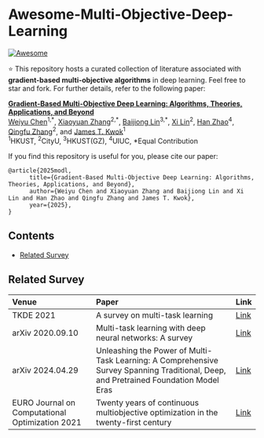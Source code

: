 # Awesome-Multi-Objective-Deep-Learning

[![Awesome](https://awesome.re/badge.svg)](https://awesome.re)

:star: This repository hosts a curated collection of literature associated with **gradient-based multi-objective algorithms** in deep learning. Feel free to star and fork. For further details, refer to the following paper:

**[Gradient-Based Multi-Objective Deep Learning: Algorithms, Theories, Applications, and Beyond](https://arxiv.org/)**<br/>
[Weiyu Chen](https://weiyuchen.cc/)<sup>1,\*</sup>, [Xiaoyuan Zhang](https://xzhang2523.github.io/)<sup>2,\*</sup>, [Baijiong Lin](https://baijiong-lin.github.io/)<sup>3,\*</sup>, [Xi Lin](https://xi-l.github.io/)<sup>2</sup>, [Han Zhao](https://hanzhaoml.github.io/)<sup>4</sup>, [Qingfu Zhang](https://scholar.google.com/citations?user=nhL9PHwAAAAJ&hl=en)<sup>2</sup>, and [James T. Kwok](https://cse.hkust.edu.hk/~jamesk/)<sup>1</sup><br/>
<sup>1</sup>HKUST, <sup>2</sup>CityU, <sup>3</sup>HKUST(GZ), <sup>4</sup>UIUC, \*Equal Contribution
<br/>

If you find this repository is useful for you, please cite our paper:
```
@article{2025modl,
      title={Gradient-Based Multi-Objective Deep Learning: Algorithms, Theories, Applications, and Beyond}, 
      author={Weiyu Chen and Xiaoyuan Zhang and Baijiong Lin and Xi Lin and Han Zhao and Qingfu Zhang and James T. Kwok},
      year={2025},
}
```

## Contents
- [Related Survey](#related-survey)

## Related Survey

| Venue      | Paper | Link |
| :-------- | :---- | :-------- |
| TKDE 2021 | A survey on multi-task learning | [Link](https://ieeexplore.ieee.org/document/9392366/) |
| arXiv 2020.09.10 | Multi-task learning with deep neural networks: A survey | [Link](https://arxiv.org/abs/2009.09796) |
| arXiv 2024.04.29 | Unleashing the Power of Multi-Task Learning: A Comprehensive Survey Spanning Traditional, Deep, and Pretrained Foundation Model Eras | [Link](https://arxiv.org/abs/2404.18961)|
| EURO Journal on Computational Optimization 2021 | Twenty years of continuous multiobjective optimization in the twenty-first century | [Link](https://www.sciencedirect.com/science/article/pii/S2192440621001416) |
